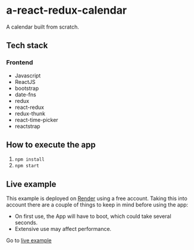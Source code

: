 # a-react-redux-calendar
A calendar built from scratch.

## Tech stack

### Frontend

- Javascript
- ReactJS
- bootstrap
- date-fns
- redux
- react-redux
- redux-thunk
- react-time-picker
- reactstrap

## How to execute the app

1. `npm install`
2. `npm start`

## Live example
This example is deployed on [Render](https://render.com/) using a free account. Taking this into account there are a couple of things to keep in mind before using the app:
- On first use, the App will have to boot, which could take several seconds.
- Extensive use may affect performance.

Go to [live example](https://a-react-redux-calendar.onrender.com)

